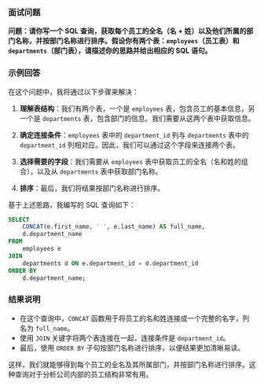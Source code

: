 ### 面试问题
**问题：请你写一个 SQL 查询，获取每个员工的全名（名 + 姓）以及他们所属的部门名称，并按部门名称进行排序。假设你有两个表：`employees`（员工表）和 `departments`（部门表），请描述你的思路并给出相应的 SQL 语句。**

### 示例回答
在这个问题中，我将通过以下步骤来解决：

1. **理解表结构**：我们有两个表，一个是 `employees` 表，包含员工的基本信息，另一个是 `departments` 表，包含部门的信息。我们需要从这两个表中获取信息。

2. **确定连接条件**：`employees` 表中的 `department_id` 列与 `departments` 表中的 `department_id` 列相对应。因此，我们可以通过这个字段来连接两个表。

3. **选择需要的字段**：我们需要从 `employees` 表中获取员工的全名（名和姓的组合），以及从 `departments` 表中获取部门名称。

4. **排序**：最后，我们将结果按部门名称进行排序。

基于上述思路，我编写的 SQL 查询如下：

```sql
SELECT 
    CONCAT(e.first_name, ' ', e.last_name) AS full_name,
    d.department_name
FROM 
    employees e
JOIN 
    departments d ON e.department_id = d.department_id
ORDER BY 
    d.department_name;
```

### 结果说明
- 在这个查询中，`CONCAT` 函数用于将员工的名和姓连接成一个完整的名字，列名为 `full_name`。
- 使用 `JOIN` 关键字将两个表连接在一起，连接条件是 `department_id`。
- 最后，使用 `ORDER BY` 子句按部门名称进行排序，以便结果更加清晰易读。

这样，我们就能够得到每个员工的全名及其所属部门，并按部门名称进行排序。这种查询对于分析公司内部的员工结构非常有用。